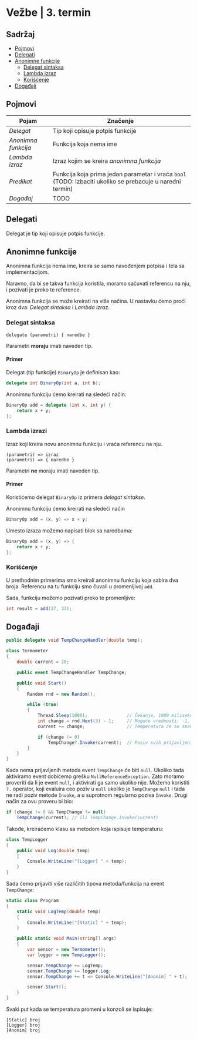 # Vežbe | 3. termin

## Sadržaj

- [Pojmovi](#pojmovi)
- [Delegati](#delegati)
- [Anonimne funkcije](#anonimne-funkcije)
    - [Delegat sintaksa](#delegat-sintaksa)
    - [Lambda izraz](#lambda-izrazi)
    - [Korišćenje](#korišćenje)
- [Događaji](#korišćenje)


## Pojmovi

|Pojam|Značenje|
|-|-|
|_Delegat_|Tip koji opisuje potpis funkcije|
|_Anonimna funkcija_|Funkcija koja nema ime|
|_Lambda izraz_|Izraz kojim se kreira _anonimna funkcija_|
|_Predikat_|Funkcija koja prima jedan parametar i vraća `bool` (TODO: Izbaciti ukoliko se prebacuje u naredni termin)|
|_Događaj_|TODO|

## Delegati

Delegat je tip koji opisuje potpis funkcije.

## Anonimne funkcije

Anonimna funkcija nema ime, kreira se samo navođenjem potpisa i tela sa implementacijom.

Naravno, da bi se takva funkcija koristila, moramo sačuvati referencu na nju, i pozivati je preko te reference.

Anonimna funkcija se može kreirati na više načina. U nastavku ćemo proći kroz dva: _Delegat sintaksa_ i _Lambda izraz_.

### Delegat sintaksa

```
delegate (parametri) { naredbe }
```
Parametri **moraju** imati naveden tip.

#### Primer

Delegat (tip funkcije) `BinaryOp` je definisan kao:
```cs
delegate int BinaryOp(int a, int b);
```

Anonimnu funkciju ćemo kreirati na sledeći način:
```cs
BinaryOp add = delegate (int x, int y) {
    return x + y;
};
```

### Lambda izrazi

Izraz koji kreira novu anonimnu funkciju i vraća referencu na nju.

```
(parametri) => izraz
(parametri) => { naredbe }
```
Parametri **ne** moraju imati naveden tip.

#### Primer

Koristićemo delegat `BinaryOp` iz primera _delegat sintakse_.

Anonimnu funkciju ćemo kreirati na sledeći način
```cs
BinaryOp add = (x, y) => x + y;
```

Umesto izraza možemo napisati blok sa naredbama:
```cs
BinaryOp add = (x, y) => {
    return x + y;
};
```

### Korišćenje

U prethodnim primerima smo kreirali anonimnu funkciju koja sabira dva broja. Referencu na tu funkciju smo čuvali u promenljivoj `add`. 

Sada, funkciju možemo pozivati preko te promenljive:
```cs
int result = add(17, 33);
```

## Događaji

```cs
public delegate void TempChangeHandler(double temp);
```

```cs
class Termometer
{
    double current = 20;

    public event TempChangeHandler TempChange;

    public void Start()
    {
        Random rnd = new Random();

        while (true)
        {
            Thread.Sleep(1000);               // Čekanje, 1000 milisekundi
            int change = rnd.Next(3) - 1;     // Moguće vrednosti: -1, 0, 1
            current += change;                // Temperatura će se smanjiti, povećati ili ostati ista

            if (change != 0)
                TempChange?.Invoke(current);  // Poziv svih prijavljenih metoda, ukoliko je došlo do promene
        }
    }
}
```

Kada nema prijavljenih metoda event `TempChange` će biti `null`. Ukoliko tada aktiviramo event dobićemo grešku `NullReferenceException`. Zato moramo proveriti da li je event `null`, i aktivirati ga samo ukoliko nije. Možemo koristiti `?.` operator, koji evaluira ceo poziv u `null` ukoliko je `TempChange` `null` i tada ne radi poziv metode `Invoke`, a u suprotnom regularno poziva `Invoke`. Drugi način za ovu proveru bi bio:

```cs
if (change != 0 && TempChange != null)
    TempChange(current); // ili TempChange.Invoke(current)
```

Takođe, kreiraćemo klasu sa metodom koja ispisuje temperaturu:

```cs
class TempLogger
{
    public void Log(double temp)
    {
        Console.WriteLine("[Logger] " + temp);
    }
}
```

Sada ćemo prijaviti više različitih tipova metoda/funkcija na event `TempChange`:

```cs
static class Program
{
    static void LogTemp(double temp)
    {
        Console.WriteLine("[Static] " + temp);
    }

    public static void Main(string[] args)
    {
        var sensor = new Termometer();
        var logger = new TempLogger();

        sensor.TempChange += LogTemp;                                  // Statička metoda (nema "this")
        sensor.TempChange += logger.Log;                               // Metoda uvezana sa objektom (ima "this")
        sensor.TempChange += t => Console.WriteLine("[Anonim] " + t);  // Anonimna funkcija

        sensor.Start();
    }
}
```

Svaki put kada se temperatura promeni u konzoli se ispisuje:

```
[Static] broj
[Logger] broj
[Anonim] broj
```
